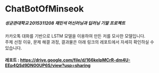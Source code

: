 # ChatBotOfMinseok
##### 성균관대학교 2015311208 채민석 머신러닝과 딥러닝 기말 프로젝트
카카오톡 대화를 기반으로 LSTM 모델을 이용하여 만든 저를 모사한 모델입니다.</br>
주제 선정 이유, 문제 해결 과정, 결과물은 아래 링크의 레포트에서 자세히 확인하실 수 있습니다.</br>
#### 레포트 : https://drive.google.com/file/d/166kelpMCrR-dm4U-EEp4QSd9DN00UP6S/view?usp=sharing

